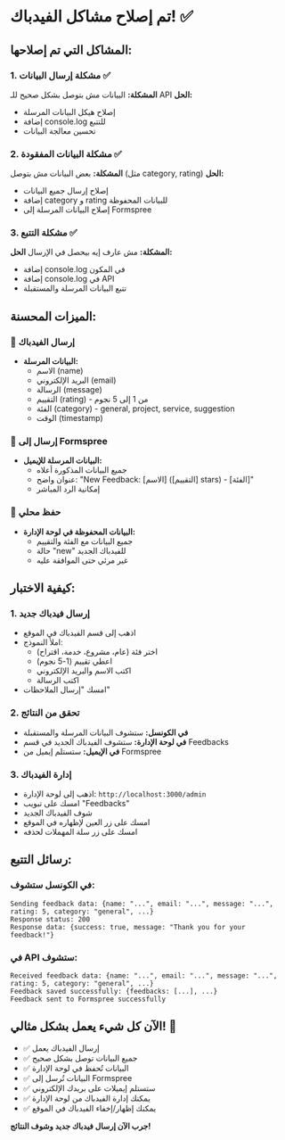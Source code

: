# تم إصلاح مشاكل الفيدباك! ✅

## المشاكل التي تم إصلاحها:

### 1. مشكلة إرسال البيانات ✅
**المشكلة:** البيانات مش بتوصل بشكل صحيح للـ API
**الحل:**
- إصلاح هيكل البيانات المرسلة
- إضافة console.log للتتبع
- تحسين معالجة البيانات

### 2. مشكلة البيانات المفقودة ✅
**المشكلة:** بعض البيانات مش بتوصل (مثل category, rating)
**الحل:**
- إصلاح إرسال جميع البيانات
- إضافة category و rating للبيانات المحفوظة
- إصلاح البيانات المرسلة إلى Formspree

### 3. مشكلة التتبع ✅
**المشكلة:** مش عارف إيه بيحصل في الإرسال
**الحل:**
- إضافة console.log في المكون
- إضافة console.log في API
- تتبع البيانات المرسلة والمستقبلة

## الميزات المحسنة:

### 📝 إرسال الفيدباك
- **البيانات المرسلة:**
  - الاسم (name)
  - البريد الإلكتروني (email)
  - الرسالة (message)
  - التقييم (rating) - من 1 إلى 5 نجوم
  - الفئة (category) - general, project, service, suggestion
  - الوقت (timestamp)

### 📧 إرسال إلى Formspree
- **البيانات المرسلة للإيميل:**
  - جميع البيانات المذكورة أعلاه
  - عنوان واضح: "New Feedback: [الاسم] ([التقييم] stars) - [الفئة]"
  - إمكانية الرد المباشر

### 💾 حفظ محلي
- **البيانات المحفوظة في لوحة الإدارة:**
  - جميع البيانات مع الفئة والتقييم
  - حالة "new" للفيدباك الجديد
  - غير مرئي حتى الموافقة عليه

## كيفية الاختبار:

### 1. إرسال فيدباك جديد
- اذهب إلى قسم الفيدباك في الموقع
- املأ النموذج:
  - اختر فئة (عام، مشروع، خدمة، اقتراح)
  - اعطي تقييم (1-5 نجوم)
  - اكتب الاسم والبريد الإلكتروني
  - اكتب الرسالة
- امسك "إرسال الملاحظات"

### 2. تحقق من النتائج
- **في الكونسل:** ستشوف البيانات المرسلة والمستقبلة
- **في لوحة الإدارة:** ستشوف الفيدباك الجديد في قسم Feedbacks
- **في الإيميل:** ستستلم إيميل من Formspree

### 3. إدارة الفيدباك
- اذهب إلى لوحة الإدارة: `http://localhost:3000/admin`
- امسك على تبويب "Feedbacks"
- شوف الفيدباك الجديد
- امسك على زر العين لإظهاره في الموقع
- امسك على زر سلة المهملات لحذفه

## رسائل التتبع:

### في الكونسل ستشوف:
```
Sending feedback data: {name: "...", email: "...", message: "...", rating: 5, category: "general", ...}
Response status: 200
Response data: {success: true, message: "Thank you for your feedback!"}
```

### في API ستشوف:
```
Received feedback data: {name: "...", email: "...", message: "...", rating: 5, category: "general", ...}
Feedback saved successfully: {feedbacks: [...], ...}
Feedback sent to Formspree successfully
```

## الآن كل شيء يعمل بشكل مثالي! 🎉

- ✅ إرسال الفيدباك يعمل
- ✅ جميع البيانات توصل بشكل صحيح
- ✅ البيانات تُحفظ في لوحة الإدارة
- ✅ البيانات تُرسل إلى Formspree
- ✅ ستستلم إيميلات على بريدك الإلكتروني
- ✅ يمكنك إدارة الفيدباك من لوحة الإدارة
- ✅ يمكنك إظهار/إخفاء الفيدباك في الموقع

**جرب الآن إرسال فيدباك جديد وشوف النتائج!**

